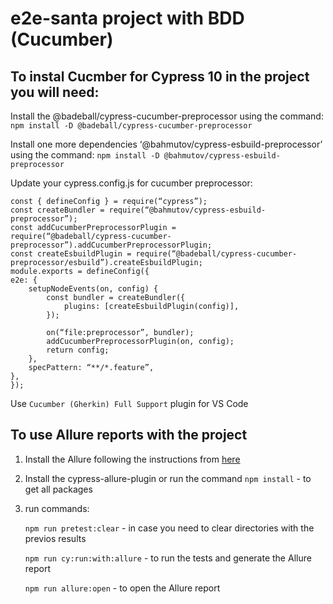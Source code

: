 # e2e-santa project with BDD (Cucumber)

## To instal Cucmber for Cypress 10 in the project you will need:

Install the @badeball/cypress-cucumber-preprocessor using the command: `npm install -D @badeball/cypress-cucumber-preprocessor`

Install one more dependencies ‘@bahmutov/cypress-esbuild-preprocessor’ using the command: `npm install -D @bahmutov/cypress-esbuild-preprocessor`

Update your cypress.config.js for cucumber preprocessor:

```
const { defineConfig } = require(“cypress”);
const createBundler = require(“@bahmutov/cypress-esbuild-preprocessor”);
const addCucumberPreprocessorPlugin =
require(“@badeball/cypress-cucumber-preprocessor”).addCucumberPreprocessorPlugin;
const createEsbuildPlugin = require(“@badeball/cypress-cucumber-preprocessor/esbuild”).createEsbuildPlugin;
module.exports = defineConfig({
e2e: {
    setupNodeEvents(on, config) {
        const bundler = createBundler({
            plugins: [createEsbuildPlugin(config)],
        });

        on(“file:preprocessor”, bundler);
        addCucumberPreprocessorPlugin(on, config);
        return config;
    },
    specPattern: “**/*.feature”,
},
});
```

Use `Cucumber (Gherkin) Full Support` plugin for VS Code

## To use Allure reports with the project

1. Install the Allure following the instructions from [here](https://docs.qameta.io/allure/#_how_to_proceed)

2. Install the cypress-allure-plugin or run the command `npm install` - to get all packages

3. run commands:

   `npm run pretest:clear` - in case you need to clear directories with the previos results

   `npm run cy:run:with:allure` - to run the tests and generate the Allure report

   `npm run allure:open` - to open the Allure report


